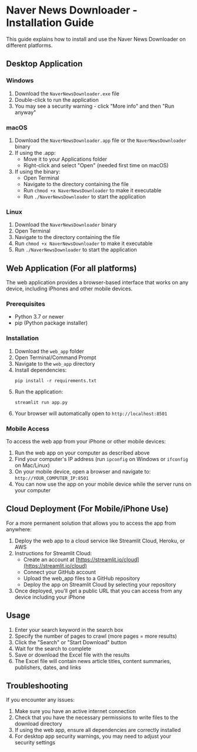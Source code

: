 # Naver News Downloader - Installation Guide

This guide explains how to install and use the Naver News Downloader on different platforms.

## Desktop Application

### Windows

1. Download the `NaverNewsDownloader.exe` file
2. Double-click to run the application
3. You may see a security warning - click "More info" and then "Run anyway"

### macOS

1. Download the `NaverNewsDownloader.app` file or the `NaverNewsDownloader` binary
2. If using the .app:
   - Move it to your Applications folder
   - Right-click and select "Open" (needed first time on macOS)
3. If using the binary:
   - Open Terminal
   - Navigate to the directory containing the file
   - Run `chmod +x NaverNewsDownloader` to make it executable
   - Run `./NaverNewsDownloader` to start the application

### Linux

1. Download the `NaverNewsDownloader` binary
2. Open Terminal
3. Navigate to the directory containing the file
4. Run `chmod +x NaverNewsDownloader` to make it executable
5. Run `./NaverNewsDownloader` to start the application

## Web Application (For all platforms)

The web application provides a browser-based interface that works on any device, including iPhones and other mobile devices.

### Prerequisites

- Python 3.7 or newer
- pip (Python package installer)

### Installation

1. Download the `web_app` folder
2. Open Terminal/Command Prompt
3. Navigate to the `web_app` directory
4. Install dependencies:
   ```
   pip install -r requirements.txt
   ```
5. Run the application:
   ```
   streamlit run app.py
   ```
6. Your browser will automatically open to `http://localhost:8501`

### Mobile Access

To access the web app from your iPhone or other mobile devices:

1. Run the web app on your computer as described above
2. Find your computer's IP address (run `ipconfig` on Windows or `ifconfig` on Mac/Linux)
3. On your mobile device, open a browser and navigate to: `http://YOUR_COMPUTER_IP:8501`
4. You can now use the app on your mobile device while the server runs on your computer

## Cloud Deployment (For Mobile/iPhone Use)

For a more permanent solution that allows you to access the app from anywhere:

1. Deploy the web app to a cloud service like Streamlit Cloud, Heroku, or AWS
2. Instructions for Streamlit Cloud:
   - Create an account at [https://streamlit.io/cloud](https://streamlit.io/cloud)
   - Connect your GitHub account
   - Upload the web_app files to a GitHub repository
   - Deploy the app on Streamlit Cloud by selecting your repository
3. Once deployed, you'll get a public URL that you can access from any device including your iPhone

## Usage

1. Enter your search keyword in the search box
2. Specify the number of pages to crawl (more pages = more results)
3. Click the "Search" or "Start Download" button
4. Wait for the search to complete
5. Save or download the Excel file with the results
6. The Excel file will contain news article titles, content summaries, publishers, dates, and links

## Troubleshooting

If you encounter any issues:

1. Make sure you have an active internet connection
2. Check that you have the necessary permissions to write files to the download directory
3. If using the web app, ensure all dependencies are correctly installed
4. For desktop app security warnings, you may need to adjust your security settings 